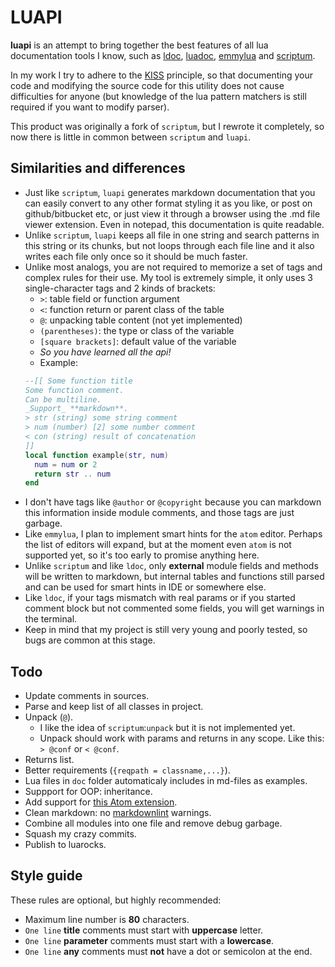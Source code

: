 # LUAPI

**luapi** is an attempt to bring together the best features of all lua
documentation tools I know, such as [ldoc][], [luadoc][], [emmylua][] and
[scriptum][].

In my work I try to adhere to the [KISS][] principle, so that documenting your
code and modifying the source code for this utility does not cause difficulties
for anyone (but knowledge of the lua pattern matchers is still required if you
want to modify parser).

This product was originally a fork of `scriptum`, but I rewrote it completely,
so now there is little in common between `scriptum` and `luapi`.

## Similarities and differences

- Just like `scriptum`, `luapi` generates markdown documentation that you can
  easily convert to any other format styling it as you like, or post on
  github/bitbucket etc, or just view it through a browser using the .md file
  viewer extension. Even in notepad, this documentation is quite readable.
- Unlike `scriptum`, `luapi` keeps all file in one string and search patterns
  in this string or its chunks, but not loops through each file line and it also
  writes each file only once so it should be much faster.
- Unlike most analogs, you are not required to memorize a set of tags and
  complex rules for their use. My tool is extremely simple, it only uses 3
  single-character tags and 2 kinds of brackets:
  - `>`: table field or function argument
  - `<`: function return or parent class of the table
  - `@`: unpacking table content (not yet implemented)
  - `(parentheses)`: the type or class of the variable
  - `[square brackets]`: default value of the variable
  - _So you have learned all the api!_
  - Example:
  ```lua
  --[[ Some function title
  Some function comment.
  Can be multiline.
  _Support_ **markdown**.
  > str (string) some string comment
  > num (number) [2] some number comment
  < con (string) result of concatenation
  ]]
  local function example(str, num)
    num = num or 2
    return str .. num
  end
  ```
- I don't have tags like `@author` or `@copyright` because you can markdown this
  information inside module comments, and those tags are just garbage.
- Like `emmylua`, I plan to implement smart hints for the `atom` editor. Perhaps
  the list of editors will expand, but at the moment even `atom` is not
  supported yet, so it's too early to promise anything here.
- Unlike `scriptum` and like `ldoc`, only **external** module fields and methods
  will be written to markdown, but internal tables and functions still parsed
  and can be used for smart hints in IDE or somewhere else.
- Like `ldoc`, if your tags mismatch with real params or if you started comment
  block but not commented some fields, you will get warnings in the terminal.
- Keep in mind that my project is still very young and poorly tested, so bugs
  are common at this stage.

## Todo

- Update comments in sources.
- Parse and keep list of all classes in project.
- Unpack (`@`).
  - I like the idea of `scriptum`:`unpack` but it is not implemented yet.
  - Unpack should work with params and returns in any scope.
    Like this: `> @conf` or `< @conf`.
- Returns list.
- Better requirements (`{reqpath = classname,...}`).
- Lua files in `doc` folder automaticaly includes in md-files as examples.
- Suppport for OOP: inheritance.
- Add support for
  [this Atom extension](https://github.com/dapetcu21/atom-autocomplete-lua).
- Clean markdown:
  no [markdownlint](https://github.com/DavidAnson/markdownlint) warnings.
- Combine all modules into one file and remove debug garbage.
- Squash my crazy commits.
- Publish to luarocks.

## Style guide

These rules are optional, but highly recommended:

- Maximum line number is **80** characters.
- `One line` **title** comments must start with **uppercase** letter.
- `One line` **parameter** comments must start with a **lowercase**.
- `One line` **any** comments must **not** have a dot or semicolon at the end.

[KISS]: https://en.wikipedia.org/wiki/KISS_principle
[ldoc]: https://stevedonovan.github.io/ldoc/manual/doc.md.html
[luadoc]: https://keplerproject.github.io/luadoc
[scriptum]: https://github.com/charlesmallah/lua-scriptum
[emmylua]: https://github.com/EmmyLua
